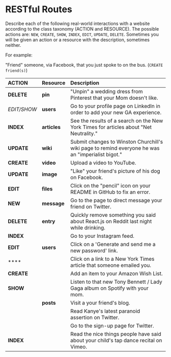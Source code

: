 # RESTful Routes

Describe each of the following real-world interactions with a website according
to the class taxonomy (ACTION and RESOURCE). The possible actions are:
`NEW`, `CREATE`, `SHOW`, `INDEX`, `EDIT`, `UPDATE`, `DELETE`. Sometimes you will
be given an action or a resource with the description, sometimes neither.

For example:

"Friend" someone, via Facebook, that you just spoke to on the bus. (`CREATE friend(s)`)

| ACTION     | Resource    | Description |
|:-----------|:------------|:------------|
| **DELETE** | **pin**     | "Unpin" a wedding dress from Pinterest that your Mom doesn't like. |
| *EDIT/SHOW*| **users**   | Go to your profile page on LinkedIn in order to add your new GA experience. |
| **INDEX**  |**articles** | See the results of a search on the New York Times for articles about "Net Neutrality." |
| **UPDATE** | **wiki**    | Submit changes to Winston Churchill's wiki page to remind everyone he was an "imperialist bigot." |
| **CREATE** |**video**    | Upload a video to YouTube. |
| **UPDATE** |**image**    | "Like" your friend's picture of his dog on Facebook. |
| **EDIT**   | **files**   | Click on the "pencil" icon on your README in GitHub to fix an error. |
| **NEW**    | **message**  | Go to the page to direct message your friend on Twitter. |
| **DELETE** | **entry**   | Quickly remove something you said about React.js on Reddit last night while drinking. |
| **INDEX**  |             | Go to your Instagram feed. |
| **EDIT**   | **users**   | Click on a 'Generate and send me a new password' link.
| ****   |             | Click on a link to a New York Times article that someone emailed you. |
| **CREATE** |             | Add an item to your Amazon Wish List. |
| **SHOW**   |             | Listen to that new Tony Bennett / Lady Gaga album on Spotify with your mom. |
|            | **posts**   | Visit a your friend's blog. |
|            |             | Read Kanye's latest paranoid assertion on Twitter. |
|            |             | Go to the sign-up page for Twitter.
| **INDEX**  |             | Read the nice things people have said about your child's tap dance recital on Vimeo. |

